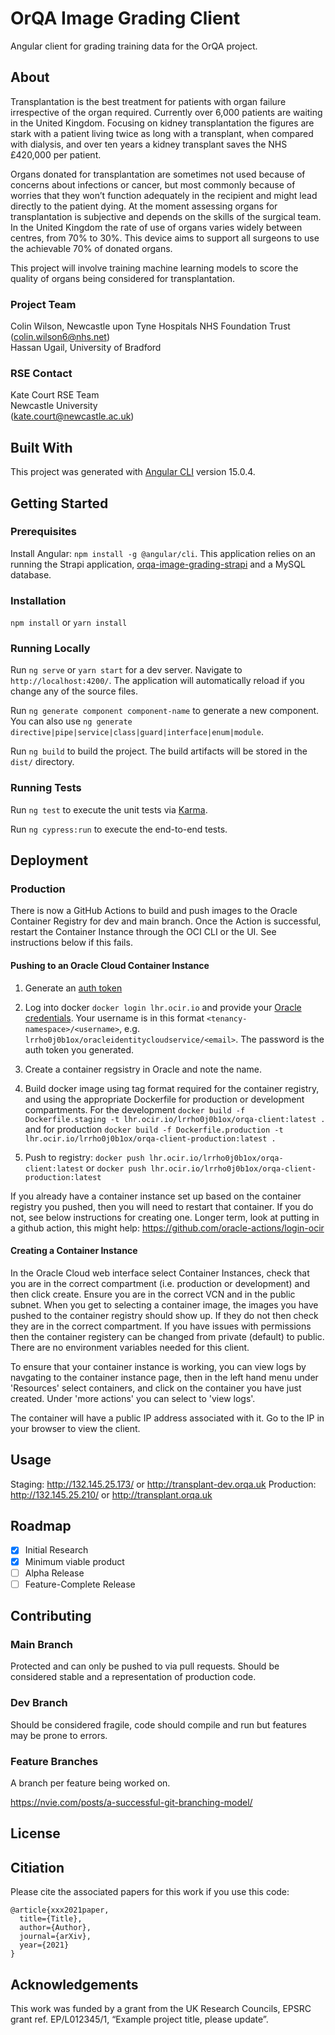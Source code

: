 # OrQA Image Grading Client
Angular client for grading training data for the OrQA project. 

## About

Transplantation is the best treatment for patients with organ failure irrespective of the organ required. Currently over 6,000
patients are waiting in the United Kingdom. Focusing on kidney transplantation the figures are stark with a patient living twice
as long with a transplant, when compared with dialysis, and over ten years a kidney transplant saves the NHS £420,000 per
patient.    

Organs donated for transplantation are sometimes not used because of concerns about infections or cancer, but most
commonly because of worries that they won’t function adequately in the recipient and might lead directly to the patient dying. At
the moment assessing organs for transplantation is subjective and depends on the skills of the surgical team. In the United
Kingdom the rate of use of organs varies widely between centres, from 70% to 30%. This device aims to support all surgeons
to use the achievable 70% of donated organs.

This project will involve training machine learning models to score the quality of organs being considered for transplantation.

### Project Team
Colin Wilson, Newcastle upon Tyne Hospitals NHS Foundation Trust  ([colin.wilson6@nhs.net](mailto:colin.wilson6@nhs.net))    
Hassan Ugail, University of Bradford

### RSE Contact
Kate Court
RSE Team  
Newcastle University  
([kate.court@newcastle.ac.uk](mailto:kate.court@newcastle.ac.uk)) 

## Built With

This project was generated with [Angular CLI](https://github.com/angular/angular-cli) version 15.0.4.

## Getting Started

### Prerequisites

Install Angular: `npm install -g @angular/cli`. This application relies on an running the Strapi application, [orqa-image-grading-strapi](https://github.com/Organ-Quality-Assessment/orqa-image-grading-strapi) and a MySQL database. 

### Installation
`npm install`
or
`yarn install`

### Running Locally

Run `ng serve` or `yarn start` for a dev server. Navigate to `http://localhost:4200/`. The application will automatically reload if you change any of the source files.

Run `ng generate component component-name` to generate a new component. You can also use `ng generate directive|pipe|service|class|guard|interface|enum|module`.

Run `ng build` to build the project. The build artifacts will be stored in the `dist/` directory.

### Running Tests

Run `ng test` to execute the unit tests via [Karma](https://karma-runner.github.io).

Run `ng cypress:run` to execute the end-to-end tests. 

## Deployment

### Production

There is now a GitHub Actions to build and push images to the Oracle Container Registry for dev and main branch. Once the Action is successful, restart the Container Instance through the OCI CLI or the UI. See instructions below if this fails.

#### Pushing to an Oracle Cloud Container Instance

1. Generate an [auth token](https://docs.oracle.com/en-us/iaas/Content/Functions/Tasks/functionsgenerateauthtokens.htm) 

2. Log into docker `docker login lhr.ocir.io` and provide your [Oracle credentials](https://docs.oracle.com/en-us/iaas/Content/Functions/Tasks/functionslogintoocir.htm). Your username is in this format `<tenancy-namespace>/<username>`, e.g. `lrrho0j0b1ox/oracleidentitycloudservice/<email>`. The password is the auth token you generated.

3. Create a container regsistry in Oracle and note the name.
4. Build docker image using tag format required for the container registry, and using the appropriate Dockerfile for production or development compartments. For the development `docker build -f Dockerfile.staging -t lhr.ocir.io/lrrho0j0b1ox/orqa-client:latest .` and for production `docker build -f Dockerfile.production -t lhr.ocir.io/lrrho0j0b1ox/orqa-client-production:latest .`

4. Push to registry: `docker push lhr.ocir.io/lrrho0j0b1ox/orqa-client:latest` or `docker push lhr.ocir.io/lrrho0j0b1ox/orqa-client-production:latest`
  
If you already have a container instance set up based on the container registry you pushed, then you will need to restart that container. If you do not, see below instructions for creating one.
Longer term, look at putting in a github action, this might help: https://github.com/oracle-actions/login-ocir 

#### Creating a Container Instance

In the Oracle Cloud web interface select Container Instances, check that you are in the correct compartment (i.e. production or development) and then click create. Ensure you are in the correct VCN and in the public subnet. 
When you get to selecting a container image, the images you have pushed to the container registry should show up. If they do not then check they are in the correct compartment. If you have issues with permissions then the container registery can be changed from private (default) to public. There are no environment variables needed for this client. 

To ensure that your container instance is working, you can view logs by navgating to the container instance page, then in the left hand menu under 'Resources' select containers, and click on the container you have just created. Under 'more actions' you can select to 'view logs'.

The container will have a public IP address associated with it. Go to the IP in your browser to view the client.

## Usage

Staging: http://132.145.25.173/ or http://transplant-dev.orqa.uk
Production: http://132.145.25.210/ or http://transplant.orqa.uk 

## Roadmap

- [x] Initial Research  
- [x] Minimum viable product 
- [ ] Alpha Release  
- [ ] Feature-Complete Release  

## Contributing

### Main Branch
Protected and can only be pushed to via pull requests. Should be considered stable and a representation of production code.

### Dev Branch
Should be considered fragile, code should compile and run but features may be prone to errors.

### Feature Branches
A branch per feature being worked on.

https://nvie.com/posts/a-successful-git-branching-model/

## License

## Citiation

Please cite the associated papers for this work if you use this code:

```
@article{xxx2021paper,
  title={Title},
  author={Author},
  journal={arXiv},
  year={2021}
}
```


## Acknowledgements
This work was funded by a grant from the UK Research Councils, EPSRC grant ref. EP/L012345/1, “Example project title, please update”.







